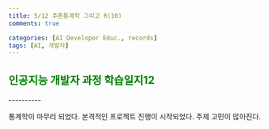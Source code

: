 ```yaml
---
title: 5/12 추론통계학 그리고 R(10)
comments: true

categories: [AI Developer Educ., records]
tags: [AI, 개발자]
---
```


<h2><span style="color:green"> 
인공지능 개발자 과정 학습일지12 </span></h2>
----------

통계학이 마무리 되었다. 본격적인 프로젝트 진행이 시작되었다. 주제 고민이 많아진다.